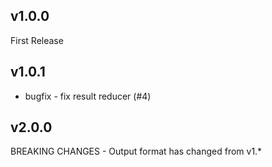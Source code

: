 ## v1.0.0

First Release

## v1.0.1

* bugfix - fix result reducer (#4)

## v2.0.0

BREAKING CHANGES - Output format has changed from v1.*
